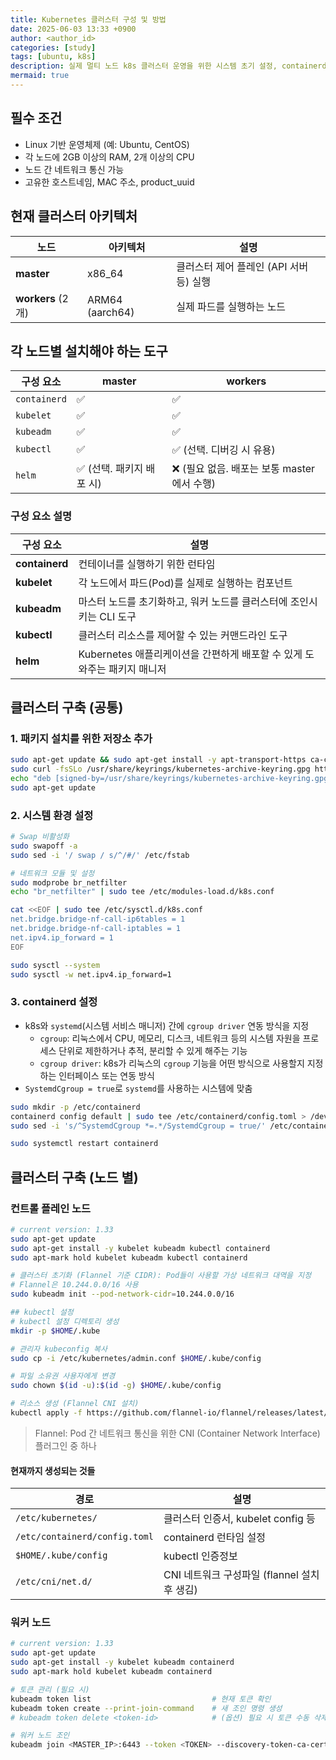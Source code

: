 ```yaml
---
title: Kubernetes 클러스터 구성 및 방법
date: 2025-06-03 13:33 +0900
author: <author_id>
categories: [study]
tags: [ubuntu, k8s]
description: 실제 멀티 노드 k8s 클러스터 운영을 위한 시스템 초기 설정, containerd 구성, 네트워크 조정 방법
mermaid: true
---
```


## 필수 조건
- Linux 기반 운영체제 (예: Ubuntu, CentOS)
- 각 노드에 2GB 이상의 RAM, 2개 이상의 CPU
- 노드 간 네트워크 통신 가능
- 고유한 호스트네임, MAC 주소, product_uuid

## 현재 클러스터 아키텍처

| 노드 | 아키텍처 | 설명 |
|--------------|---------|--------------------------------------|
| **master** | x86_64 | 클러스터 제어 플레인 (API 서버 등) 실행 |
| **workers** (2개) | ARM64 (aarch64) | 실제 파드를 실행하는 노드 |

## 각 노드별 설치해야 하는 도구

| 구성 요소 | master | workers |
|--------------|--------|---------|
| `containerd` | ✅ | ✅ |
| `kubelet` | ✅ | ✅ |
| `kubeadm` | ✅ | ✅ |
| `kubectl` | ✅ | ✅ (선택. 디버깅 시 유용) |
| `helm` | ✅ (선택. 패키지 배포 시) | ❌ (필요 없음. 배포는 보통 master에서 수행) |

### 구성 요소 설명

| 구성 요소 | 설명 |
|-----------|------|
| **containerd** | 컨테이너를 실행하기 위한 런타임 |
| **kubelet** | 각 노드에서 파드(Pod)를 실제로 실행하는 컴포넌트 |
| **kubeadm** | 마스터 노드를 초기화하고, 워커 노드를 클러스터에 조인시키는 CLI 도구 |
| **kubectl** | 클러스터 리소스를 제어할 수 있는 커맨드라인 도구 |
| **helm** | Kubernetes 애플리케이션을 간편하게 배포할 수 있게 도와주는 패키지 매니저 |

## 클러스터 구축 (공통)

### 1. 패키지 설치를 위한 저장소 추가
```bash
sudo apt-get update && sudo apt-get install -y apt-transport-https ca-certificates curl
sudo curl -fsSLo /usr/share/keyrings/kubernetes-archive-keyring.gpg https://packages.cloud.google.com/apt/doc/apt-key.gpg
echo "deb [signed-by=/usr/share/keyrings/kubernetes-archive-keyring.gpg] https://apt.kubernetes.io/ kubernetes-xenial main" | sudo tee /etc/apt/sources.list.d/kubernetes.list
sudo apt-get update
```

### 2. 시스템 환경 설정
```bash
# Swap 비활성화
sudo swapoff -a
sudo sed -i '/ swap / s/^/#/' /etc/fstab

# 네트워크 모듈 및 설정
sudo modprobe br_netfilter
echo "br_netfilter" | sudo tee /etc/modules-load.d/k8s.conf

cat <<EOF | sudo tee /etc/sysctl.d/k8s.conf
net.bridge.bridge-nf-call-ip6tables = 1
net.bridge.bridge-nf-call-iptables = 1
net.ipv4.ip_forward = 1
EOF

sudo sysctl --system
sudo sysctl -w net.ipv4.ip_forward=1
```

### 3. containerd 설정
- k8s와 `systemd`(시스템 서비스 매니저) 간에 `cgroup driver` 연동 방식을 지정
    - `cgroup`: 리눅스에서 CPU, 메모리, 디스크, 네트워크 등의 시스템 자원을 프로세스 단위로 제한하거나 추적, 분리할 수 있게 해주는 기능
    - `cgroup driver`: k8s가 리눅스의 `cgroup` 기능을 어떤 방식으로 사용할지 지정하는 인터페이스 또는 연동 방식
- `SystemdCgroup = true`로 `systemd`를 사용하는 시스템에 맞춤

```bash
sudo mkdir -p /etc/containerd
containerd config default | sudo tee /etc/containerd/config.toml > /dev/null
sudo sed -i 's/^SystemdCgroup *=.*/SystemdCgroup = true/' /etc/containerd/config.toml

sudo systemctl restart containerd
```

## 클러스터 구축 (노드 별)

### 컨트롤 플레인 노드
```bash
# current version: 1.33
sudo apt-get update
sudo apt-get install -y kubelet kubeadm kubectl containerd
sudo apt-mark hold kubelet kubeadm kubectl containerd

# 클러스터 초기화 (Flannel 기준 CIDR): Pod들이 사용할 가상 네트워크 대역을 지정
# Flannel은 10.244.0.0/16 사용
sudo kubeadm init --pod-network-cidr=10.244.0.0/16

## kubectl 설정
# kubectl 설정 디렉토리 생성
mkdir -p $HOME/.kube

# 관리자 kubeconfig 복사
sudo cp -i /etc/kubernetes/admin.conf $HOME/.kube/config

# 파일 소유권 사용자에게 변경
sudo chown $(id -u):$(id -g) $HOME/.kube/config

# 리소스 생성 (Flannel CNI 설치)
kubectl apply -f https://github.com/flannel-io/flannel/releases/latest/download/kube-flannel.yml
```
> Flannel: Pod 간 네트워크 통신을 위한 CNI (Container Network Interface) 플러그인 중 하나

#### 현재까지 생성되는 것들

| 경로                            | 설명                              |
| ----------------------------- | ------------------------------- |
| `/etc/kubernetes/`            | 클러스터 인증서, kubelet config 등      |
| `/etc/containerd/config.toml` | containerd 런타임 설정               |
| `$HOME/.kube/config`          | kubectl 인증정보                    |
| `/etc/cni/net.d/`             | CNI 네트워크 구성파일 (flannel 설치 후 생김) |

### 워커 노드
```bash
# current version: 1.33
sudo apt-get update
sudo apt-get install -y kubelet kubeadm containerd
sudo apt-mark hold kubelet kubeadm containerd

# 토큰 관리 (필요 시)
kubeadm token list                           # 현재 토큰 확인
kubeadm token create --print-join-command    # 새 조인 명령 생성
# kubeadm token delete <token-id>            # (옵션) 필요 시 토큰 수동 삭제

# 워커 노드 조인
kubeadm join <MASTER_IP>:6443 --token <TOKEN> --discovery-token-ca-cert-hash sha256:<HASH>
```
